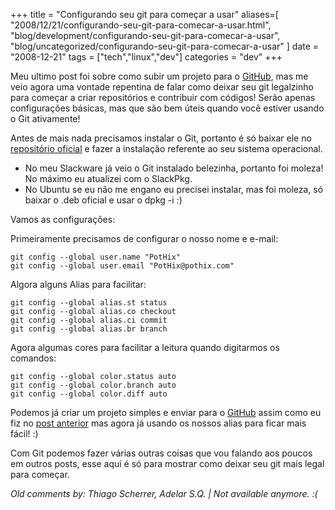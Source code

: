 +++
title = "Configurando seu git para começar a usar"
aliases=[
  "2008/12/21/configurando-seu-git-para-comecar-a-usar.html",
  "blog/development/configurando-seu-git-para-comecar-a-usar",
  "blog/uncategorized/configurando-seu-git-para-comecar-a-usar"
]
date = "2008-12-21"
tags = ["tech","linux","dev"]
categories = "dev"
+++

Meu ultimo post foi sobre como subir um projeto para o
[GitHub](http://github.com ""), mas me veio agora uma vontade
repentina de falar como deixar seu git legalzinho para começar a criar
repositórios e contribuir com códigos! Serão apenas configurações
básicas, mas que são bem úteis quando você estiver usando o Git
ativamente!

Antes de mais nada precisamos instalar o Git, portanto é só baixar ele
no [repositório oficial](http://git.or.cz/#download) e fazer a
instalação referente ao seu sistema operacional.

* No meu Slackware já veio o Git instalado belezinha, portanto foi moleza! No máximo eu atualizei com o SlackPkg.
* No Ubuntu se eu não me engano eu precisei instalar, mas foi moleza, só baixar o .deb oficial e usar o dpkg -i :)

Vamos as configurações:

Primeiramente precisamos de configurar o nosso nome e e-mail:

    git config --global user.name "PotHix"
    git config --global user.email "PotHix@pothix.com"

Algora alguns Alias para facilitar:

    git config --global alias.st status
    git config --global alias.co checkout
    git config --global alias.ci commit
    git config --global alias.br branch

Agora algumas cores para facilitar a leitura quando digitarmos os comandos:

    git config --global color.status auto
    git config --global color.branch auto
    git config --global color.diff auto

Podemos já criar um projeto simples e enviar para o
[GitHub](http://github.com "") assim como eu fiz no
[post anterior](http://pothix.com/blog/git/iniciando-seu-primeiro-projeto-no-github "")
mas agora já usando os nossos alias para ficar mais fácil! :)

Com Git podemos fazer várias outras coisas que vou falando aos poucos
em outros posts, esse aqui é só para mostrar como deixar seu git mais
legal para começar.



_Old comments by: Thiago Scherrer, Adelar S.Q. | Not available anymore. :(_
